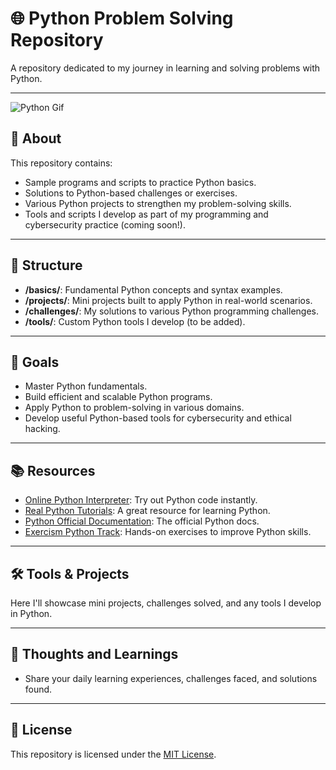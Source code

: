 # 🌐 Python Problem Solving Repository

A repository dedicated to my journey in learning and solving problems with Python.

---

![Python Gif](https://miro.medium.com/v2/resize:fit:720/format:webp/1*IRGB-4OAoO8KSqH_huDPFw.gif)


## 🌟 About

This repository contains:
- Sample programs and scripts to practice Python basics.
- Solutions to Python-based challenges or exercises.
- Various Python projects to strengthen my problem-solving skills.
- Tools and scripts I develop as part of my programming and cybersecurity practice (coming soon!).

---

## 📂 Structure

- **/basics/**: Fundamental Python concepts and syntax examples.
- **/projects/**: Mini projects built to apply Python in real-world scenarios.
- **/challenges/**: My solutions to various Python programming challenges.
- **/tools/**: Custom Python tools I develop (to be added).

---

## 🚀 Goals

- Master Python fundamentals.
- Build efficient and scalable Python programs.
- Apply Python to problem-solving in various domains.
- Develop useful Python-based tools for cybersecurity and ethical hacking.

---

## 📚 Resources

- [Online Python Interpreter](https://www.programiz.com/python-programming/online-compiler): Try out Python code instantly.
- [Real Python Tutorials](https://realpython.com/): A great resource for learning Python.
- [Python Official Documentation](https://docs.python.org/3/): The official Python docs.
- [Exercism Python Track](https://www.w3resource.com/python-exercises/): Hands-on exercises to improve Python skills.

---


## 🛠️ Tools & Projects

Here I'll showcase mini projects, challenges solved, and any tools I develop in Python.

---

## 🧠 Thoughts and Learnings

- Share your daily learning experiences, challenges faced, and solutions found.

---

## 📜 License

This repository is licensed under the [MIT License](LICENSE).
